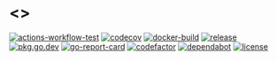 # <<PROJECT>>

[![actions-workflow-test][actions-workflow-test-badge]][actions-workflow-test]
[![codecov][codecov-badge]][codecov]
[![docker-build][docker-build-badge]][docker-build]
[![release][release-badge]][release]
[![pkg.go.dev][pkg.go.dev-badge]][pkg.go.dev]
[![go-report-card][go-report-card-badge]][go-report-card]
[![codefactor][codefactor-badge]][codefactor]
[![dependabot][dependabot-badge]][dependabot]
[![license][license-badge]][license]

<!-- badge links -->

[actions-workflow-test]: https://github.com/<<OWNER>>/<<PROJECT>>/actions?query=workflow%3ATest
[actions-workflow-test-badge]: https://img.shields.io/github/workflow/status/<<OWNER>>/<<PROJECT>>/Test?label=Test&style=for-the-badge&logo=github

[codecov]: https://codecov.io/gh/<<OWNER>>/<<PROJECT>>
[codecov-badge]: https://img.shields.io/codecov/c/github/<<OWNER>>/<<PROJECT>>?style=for-the-badge&logo=codecov

[docker-build]: https://hub.docker.com/r/<<OWNER>>/<<PROJECT>>
[docker-build-badge]: https://img.shields.io/docker/cloud/build/<<OWNER>>/<<PROJECT>>?logo=docker&style=for-the-badge

[release]: https://github.com/<<OWNER>>/<<PROJECT>>/releases
[release-badge]: https://img.shields.io/github/v/release/<<OWNER>>/<<PROJECT>>?style=for-the-badge&logo=github

[pkg.go.dev]: https://pkg.go.dev/github.com/<<OWNER>>/<<PROJECT>>
[pkg.go.dev-badge]: https://img.shields.io/badge/pkg.go.dev-reference-blue?style=for-the-badge&logo=go

[go-report-card]: https://goreportcard.com/report/github.com/<<OWNER>>/<<PROJECT>>
[go-report-card-badge]: https://goreportcard.com/badge/github.com/<<OWNER>>/<<PROJECT>>?style=for-the-badge

[codefactor]: https://www.codefactor.io/repository/github/<<OWNER>>/<<PROJECT>>
[codefactor-badge]: https://img.shields.io/codefactor/grade/github/<<OWNER>>/<<PROJECT>>?logo=codefactor&style=for-the-badge

[dependabot]: https://github.com/<<OWNER>>/<<PROJECT>>/pulls?q=is:pr%20author:app/dependabot-preview
[dependabot-badge]: https://img.shields.io/badge/dependabot-enabled-blue?style=for-the-badge&logo=dependabot

[license]: LICENSE
[license-badge]: https://img.shields.io/github/license/<<OWNER>>/<<PROJECT>>?style=for-the-badge


